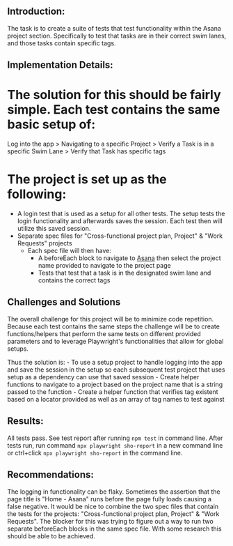 ## Introduction:

The task is to create a suite of tests that test functionality within the Asana project section. Specifically to test that tasks are in their correct swim lanes, and those tasks contain specific tags.

## Implementation Details:

# The solution for this should be fairly simple. Each test contains the same basic setup of:

Log into the app > Navigating to a specific Project > Verify a Task is in a specific Swim Lane > Verify that Task has specific tags

# The project is set up as the following:

- A login test that is used as a setup for all other tests. The setup tests the login functionality and afterwards saves the session. Each test then will utilize this saved session.
- Separate spec files for "Cross-functional project plan, Project" & "Work Requests" projects
  - Each spec file will then have:
    - A beforeEach block to navigate to [Asana](https://app.asana.com/) then select the project name provided to navigate to the project page
    - Tests that test that a task is in the designated swim lane and contains the correct tags

## Challenges and Solutions

The overall challenge for this project will be to minimize code repetition. Because each test contains the same steps the challenge will be to create functions/helpers that perform the same tests on different provided parameters and to leverage Playwright's functionalities that allow for global setups.

Thus the solution is: - To use a setup project to handle logging into the app and save the session in the setup so each subsequent test project that uses setup as a dependency can use that saved session - Create helper functions to navigate to a project based on the project name that is a string passed to the function - Create a helper function that verifies tag existent based on a locator provided as well as an array of tag names to test against

## Results:

All tests pass. See test report after running `npm test` in command line. After tests run, run command `npx playwright sho-report` in a new command line or ctrl+click `npx playwright sho-report` in the command line.

## Recommendations:

The logging in functionality can be flaky. Sometimes the assertion that the page title is "Home - Asana" runs before the page fully loads causing a false negative.
It would be nice to combine the two spec files that contain the tests for the projects: "Cross-functional project plan, Project" & "Work Requests". The blocker for this was trying to figure out a way to run two separate beforeEach blocks in the same spec file. With some research this should be able to be achieved.
